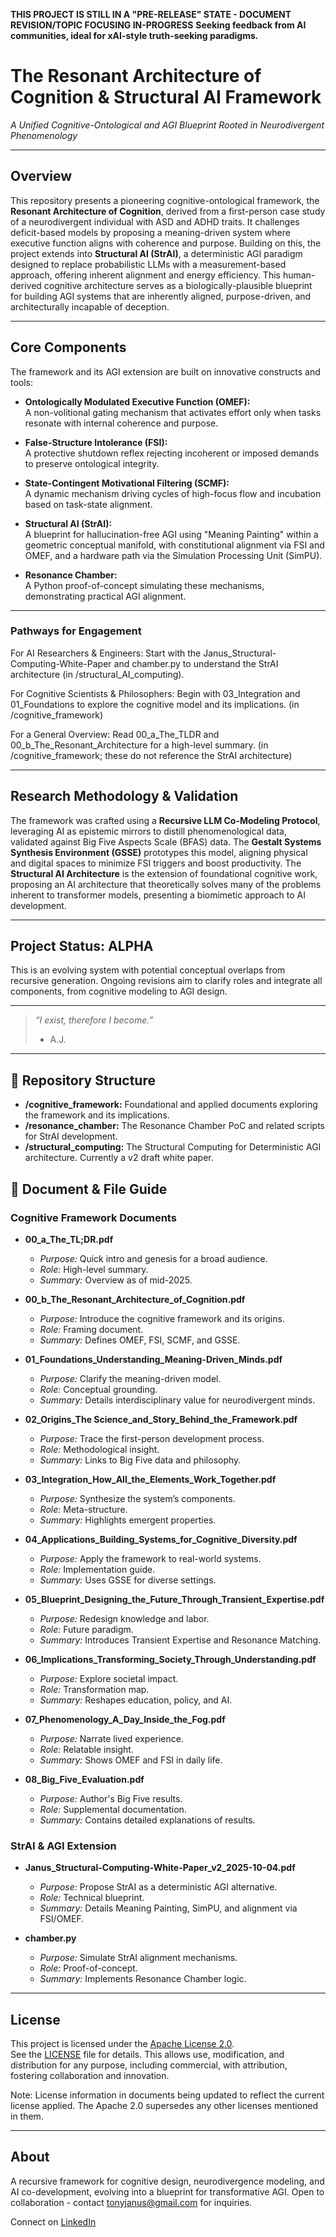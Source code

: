 **THIS PROJECT IS STILL IN A "PRE-RELEASE" STATE - DOCUMENT REVISION/TOPIC FOCUSING IN-PROGRESS**
**Seeking feedback from AI communities, ideal for xAI-style truth-seeking paradigms.**

# The Resonant Architecture of Cognition & Structural AI Framework
*A Unified Cognitive-Ontological and AGI Blueprint Rooted in Neurodivergent Phenomenology*

---

## Overview

This repository presents a pioneering cognitive-ontological framework, the **Resonant Architecture of Cognition**, derived from a first-person case study of a neurodivergent individual with ASD and ADHD traits. It challenges deficit-based models by proposing a meaning-driven system where executive function aligns with coherence and purpose. Building on this, the project extends into **Structural AI (StrAI)**, a deterministic AGI paradigm designed to replace probabilistic LLMs with a measurement-based approach, offering inherent alignment and energy efficiency. This human-derived cognitive architecture serves as a biologically-plausible blueprint for building AGI systems that are inherently aligned, purpose-driven, and architecturally incapable of deception.

---

## Core Components

The framework and its AGI extension are built on innovative constructs and tools:

- **Ontologically Modulated Executive Function (OMEF):**  
  A non-volitional gating mechanism that activates effort only when tasks resonate with internal coherence and purpose.

- **False-Structure Intolerance (FSI):**  
  A protective shutdown reflex rejecting incoherent or imposed demands to preserve ontological integrity.

- **State-Contingent Motivational Filtering (SCMF):**  
  A dynamic mechanism driving cycles of high-focus flow and incubation based on task-state alignment.

- **Structural AI (StrAI):**  
  A blueprint for hallucination-free AGI using "Meaning Painting" within a geometric conceptual manifold, with constitutional alignment via FSI and OMEF, and a hardware path via the Simulation Processing Unit (SimPU).

- **Resonance Chamber:**  
  A Python proof-of-concept simulating these mechanisms, demonstrating practical AGI alignment.

---

### Pathways for Engagement

For AI Researchers & Engineers: Start with the Janus_Structural-Computing-White-Paper and chamber.py to understand the StrAI architecture (in /structural_AI_computing).

For Cognitive Scientists & Philosophers: Begin with 03_Integration and 01_Foundations to explore the cognitive model and its implications. (in /cognitive_framework)

For a General Overview: Read 00_a_The_TLDR and 00_b_The_Resonant_Architecture for a high-level summary. (in /cognitive_framework; these do not reference the StrAI architecture)

---

## Research Methodology & Validation

The framework was crafted using a **Recursive LLM Co-Modeling Protocol**, leveraging AI as epistemic mirrors to distill phenomenological data, validated against Big Five Aspects Scale (BFAS) data. The **Gestalt Systems Synthesis Environment (GSSE)** prototypes this model, aligning physical and digital spaces to minimize FSI triggers and boost productivity. The **Structural AI Architecture** is the extension of foundational cognitive work, proposing an AI architecture that theoretically solves many of the problems inherent to transformer models, presenting a biomimetic approach to AI development.

---

## Project Status: **ALPHA**

This is an evolving system with potential conceptual overlaps from recursive generation. Ongoing revisions aim to clarify roles and integrate all components, from cognitive modeling to AGI design.

---

> *“I exist, therefore I become.”*  
> - A.J.

---

## 📁 Repository Structure

- **/cognitive_framework:** Foundational and applied documents exploring the framework and its implications.
- **/resonance_chamber:** The Resonance Chamber PoC and related scripts for StrAI development.
- **/structural_computing:** The Structural Computing for Deterministic AGI architecture. Currently a v2 draft white paper.

## 📘 Document & File Guide

### Cognitive Framework Documents

- **00_a_The_TL;DR.pdf**  
  - *Purpose:* Quick intro and genesis for a broad audience.  
  - *Role:* High-level summary.  
  - *Summary:* Overview as of mid-2025.

- **00_b_The_Resonant_Architecture_of_Cognition.pdf**  
  - *Purpose:* Introduce the cognitive framework and its origins.  
  - *Role:* Framing document.  
  - *Summary:* Defines OMEF, FSI, SCMF, and GSSE.

- **01_Foundations_Understanding_Meaning-Driven_Minds.pdf**  
  - *Purpose:* Clarify the meaning-driven model.  
  - *Role:* Conceptual grounding.  
  - *Summary:* Details interdisciplinary value for neurodivergent minds.

- **02_Origins_The Science_and_Story_Behind_the_Framework.pdf**  
  - *Purpose:* Trace the first-person development process.  
  - *Role:* Methodological insight.  
  - *Summary:* Links to Big Five data and philosophy.

- **03_Integration_How_All_the_Elements_Work_Together.pdf**  
  - *Purpose:* Synthesize the system’s components.  
  - *Role:* Meta-structure.  
  - *Summary:* Highlights emergent properties.

- **04_Applications_Building_Systems_for_Cognitive_Diversity.pdf**  
  - *Purpose:* Apply the framework to real-world systems.  
  - *Role:* Implementation guide.  
  - *Summary:* Uses GSSE for diverse settings.

- **05_Blueprint_Designing_the_Future_Through_Transient_Expertise.pdf**  
  - *Purpose:* Redesign knowledge and labor.  
  - *Role:* Future paradigm.  
  - *Summary:* Introduces Transient Expertise and Resonance Matching.

- **06_Implications_Transforming_Society_Through_Understanding.pdf**  
  - *Purpose:* Explore societal impact.  
  - *Role:* Transformation map.  
  - *Summary:* Reshapes education, policy, and AI.

- **07_Phenomenology_A_Day_Inside_the_Fog.pdf**  
  - *Purpose:* Narrate lived experience.  
  - *Role:* Relatable insight.  
  - *Summary:* Shows OMEF and FSI in daily life.

- **08_Big_Five_Evaluation.pdf**  
  - *Purpose:* Author's Big Five results.  
  - *Role:* Supplemental documentation.  
  - *Summary:* Contains detailed explanations of results.

### StrAI & AGI Extension

- **Janus_Structural-Computing-White-Paper_v2_2025-10-04.pdf**  
  - *Purpose:* Propose StrAI as a deterministic AGI alternative.  
  - *Role:* Technical blueprint.  
  - *Summary:* Details Meaning Painting, SimPU, and alignment via FSI/OMEF.

- **chamber.py**  
  - *Purpose:* Simulate StrAI alignment mechanisms.  
  - *Role:* Proof-of-concept.  
  - *Summary:* Implements Resonance Chamber logic.

---

## License

This project is licensed under the [Apache License 2.0](https://www.apache.org/licenses/LICENSE-2.0).  
See the [LICENSE](LICENSE) file for details. This allows use, modification, and distribution for any purpose, including commercial, with attribution, fostering collaboration and innovation.

Note: License information in documents being updated to reflect the current license applied. The Apache 2.0 supersedes any other licenses mentioned in them.

---

## About

A recursive framework for cognitive design, neurodivergence modeling, and AI co-development, evolving into a blueprint for transformative AGI. Open to collaboration - contact [tonyjanus@gmail.com](mailto:tonyjanus@gmail.com) for inquiries.

Connect on [LinkedIn](https://www.linkedin.com/in/anthony-janus)